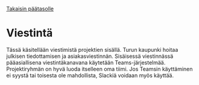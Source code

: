 [Takaisin päätasolle](./README.md)

# Viestintä

Tässä käsitellään viestimistä projektien sisällä. Turun kaupunki hoitaa julkisen
tiedottamisen ja asiakasviestinnän.  Sisäisessä viestinnässä pääasiallisena
viestintäkanavana käytetään Teams-järjestelmää. Projektiryhmän on hyvä luoda
itselleen oma tiimi. Jos Teamsin käyttäminen ei syystä tai toisesta ole
mahdollista, Slackiä voidaan myös käyttää.
